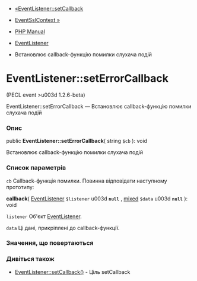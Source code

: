 - [«EventListener::setCallback](eventlistener.setcallback.md)
- [EventSslContext »](class.eventsslcontext.md)

- [PHP Manual](index.md)
- [EventListener](class.eventlistener.md)
- Встановлює callback-функцію помилки слухача подій

# EventListener::setErrorCallback

(PECL event \>u003d 1.2.6-beta)

EventListener::setErrorCallback — Встановлює callback-функцію помилки
слухача подій

### Опис

public **EventListener::setErrorCallback**( string `$cb` ): void

Встановлює callback-функцію помилки слухача подій

### Список параметрів

`cb`
Callback-функція помилки. Повинна відповідати наступному прототипу:

**callback**( [EventListener](class.eventlistener.md) `$listener` u003d
**`null`** ,
[mixed](language.types.declarations.md#language.types.declarations.mixed)
`$data` u003d **`null`** ): void

`listener`
Об'єкт [EventListener](class.eventlistener.md).

`data`
Ці дані, прикріплені до callback-функції.

### Значення, що повертаються

### Дивіться також

- [EventListener::setCallback()](eventlistener.setcallback.md) -
Ціль setCallback
